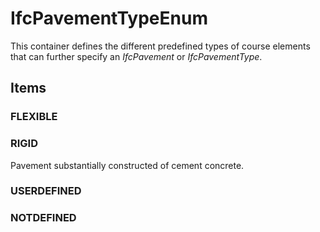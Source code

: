 # IfcPavementTypeEnum

This container defines the different predefined types of course elements that can further specify an _IfcPavement_ or _IfcPavementType_.

## Items

### FLEXIBLE


### RIGID
Pavement substantially constructed of cement concrete.

### USERDEFINED


### NOTDEFINED

